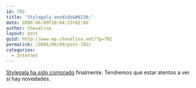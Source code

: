 ```yaml
---
id: 702
title: 'Stylegala vendido&#8230;'
date: 2006-06-09T10:04:23+02:00
author: Chavalina
layout: post
guid: http://www.wp.chavalina.net/?p=702
permalink: /2006/06/09/post-702/
categories:
  - Internet
---
```

<a href="http://forum.stylegala.com/viewtopic.php?t=3503" target="_blank">Stylegala ha sido comprado</a> finalmente. Tendremos que estar atentos a ver si hay novedades.